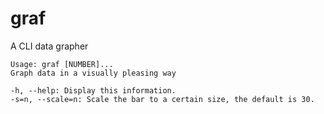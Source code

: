 # graf

A CLI data grapher

```
Usage: graf [NUMBER]...
Graph data in a visually pleasing way

-h, --help: Display this information.
-s=n, --scale=n: Scale the bar to a certain size, the default is 30.
```

